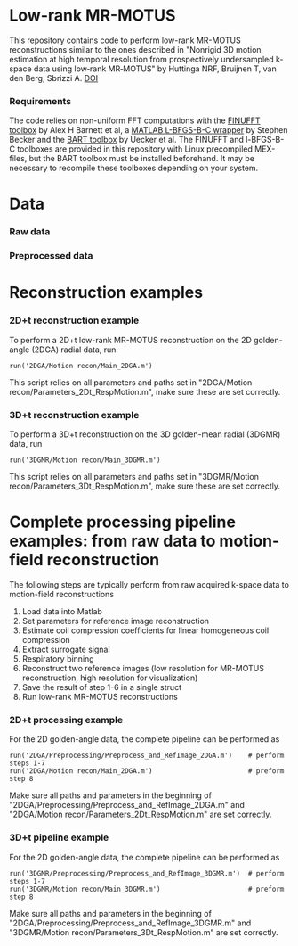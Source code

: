 # Low-rank MR-MOTUS

This repository contains code to perform low-rank MR-MOTUS reconstructions similar to the ones described in "Nonrigid 3D motion estimation at high temporal resolution from prospectively undersampled k‐space data using low‐rank MR‐MOTUS" by Huttinga NRF, Bruijnen T, van den Berg, Sbrizzi A. [DOI](https://doi.org/10.1002/mrm.28562)

### Requirements
The code relies on non-uniform FFT computations with the [FINUFFT toolbox](https://github.com/flatironinstitute/finufft) by Alex H Barnett et al, a [MATLAB L-BFGS-B-C wrapper](https://github.com/stephenbeckr/L-BFGS-B-C) by Stephen Becker and the [BART toolbox](https://github.com/mrirecon/bart) by Uecker et al. The FINUFFT and l-BFGS-B-C toolboxes are provided in this repository with Linux precompiled MEX-files, but the BART toolbox must be installed beforehand. It may be necessary to recompile these toolboxes depending on your system.

# Data
### Raw data

### Preprocessed data

# Reconstruction examples

### 2D+t reconstruction example
To perform a 2D+t low-rank MR-MOTUS reconstruction on the 2D golden-angle (2DGA) radial data, run
``` 
run('2DGA/Motion recon/Main_2DGA.m')
```
This script relies on all parameters and paths set in "2DGA/Motion recon/Parameters_2Dt_RespMotion.m", make sure these are set correctly.

### 3D+t reconstruction example
To perform a 3D+t reconstruction on the 3D golden-mean radial (3DGMR) data, run
``` 
run('3DGMR/Motion recon/Main_3DGMR.m')
```
This script relies on all parameters and paths set in "3DGMR/Motion recon/Parameters_3Dt_RespMotion.m", make sure these are set correctly.

# Complete processing pipeline examples: from raw data to motion-field reconstruction
The following steps are typically perform from raw acquired k-space data to motion-field reconstructions

1. Load data into Matlab
2. Set parameters for reference image reconstruction
3. Estimate coil compression coefficients for linear homogeneous coil compression
4. Extract surrogate signal
5. Respiratory binning
6. Reconstruct two reference images (low resolution for MR-MOTUS reconstruction, high resolution for visualization)
7. Save the result of step 1-6 in a single struct
8. Run low-rank MR-MOTUS reconstructions

### 2D+t processing example
For the 2D golden-angle data, the complete pipeline can be performed as
```
run('2DGA/Preprocessing/Preprocess_and_RefImage_2DGA.m')    # perform steps 1-7
run('2DGA/Motion recon/Main_2DGA.m')                        # preform step 8
```
Make sure all paths and parameters in the beginning of "2DGA/Preprocessing/Preprocess_and_RefImage_2DGA.m" and "2DGA/Motion recon/Parameters_2Dt_RespMotion.m" are set correctly.



### 3D+t pipeline example
For the 2D golden-angle data, the complete pipeline can be performed as
```
run('3DGMR/Preprocessing/Preprocess_and_RefImage_3DGMR.m')  # perform steps 1-7
run('3DGMR/Motion recon/Main_3DGMR.m')                      # preform step 8
```
Make sure all paths and parameters in the beginning of "2DGA/Preprocessing/Preprocess_and_RefImage_3DGMR.m" and "3DGMR/Motion recon/Parameters_3Dt_RespMotion.m" are set correctly.

